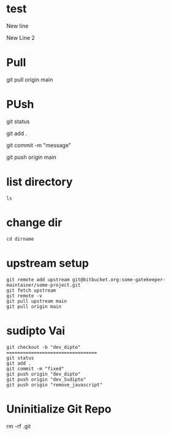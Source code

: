 # test
New line

New Line 2

# Pull

git pull origin main

# PUsh
git status

git add .

git commit -m "message"

git push origin main

# list directory

    ls

# change dir

    cd dirname
    
# upstream setup

    git remote add upstream git@bitbucket.org:some-gatekeeper-maintainer/some-project.git
    git fetch upstream
    git remote -v
    git pull upstream main
    git pull origin main


# sudipto Vai 
    git checkout -b "dev_dipto"
    =================================
    git status
    git add .
    git commit -m "fixed"
    git push origin "dev_dipto"
    git push origin "dev_Sudipto"
    git push origin "remove_javascript"
    
    
# Uninitialize Git Repo
  rm -rf .git

